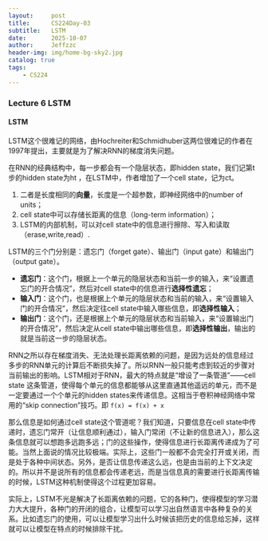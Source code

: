 ```yaml
---
layout:     post
title:      CS224Day-03
subtitle:   LSTM
date:       2025-10-07
author:     Jeffzzc
header-img: img/home-bg-sky2.jpg
catalog: true
tags:
    - CS224
---
```

### Lecture 6 LSTM

#### LSTM

LSTM这个很难记的网络，由Hochreiter和Schmidhuber这两位很难记的作者在1997年提出，主要就是为了解决RNN的梯度消失问题。

在RNN的经典结构中，每一步都会有一个隐层状态，即hidden state，我们记第t步的hidden state为ht ，在LSTM中，作者增加了一个cell state，记为ct。

1. 二者是长度相同的**向量**，长度是一个超参数，即神经网络中的number of units；
2. cell state中可以存储长距离的信息（long-term information）；
3. LSTM的内部机制，可以对cell state中的信息进行擦除、写入和读取（erase,write,read）.

LSTM的三个门分别是：遗忘门（forget gate）、输出门（input gate）和输出门（output gate）。

* **遗忘门**：这个门，根据上一个单元的隐层状态和当前一步的输入，来“设置遗忘门的开合情况”，然后对cell state中的信息进行**选择性遗忘**；
* **输入门**：这个门，也是根据上个单元的隐层状态和当前的输入，来“设置输入门的开合情况”，然后决定往cell state中输入哪些信息，即**选择性输入**；
* **输出门**：这个门，还是根据上个单元的隐层状态和当前输入，来“设置输出门的开合情况”，然后决定从cell state中输出哪些信息，即**选择性输出**，输出的就是当前这一步的隐层状态。

RNN之所以存在梯度消失、无法处理长距离依赖的问题，是因为远处的信息经过多步的RNN单元的计算后不断损失掉了。所以RNN一般只能考虑到较近的步骤对当前输出的影响。LSTM相对于RNN，最大的特点就是“增设了一条管道”——cell state 这条管道，使得每个单元的信息都能够从这里直通其他遥远的单元，而不是一定要通过一个个单元的hidden states来传递信息。这相当于卷积神经网络中常用的“skip connection”技巧。即 `f(x) = f(x) + x`

那么信息是如何通过cell state这个管道呢？我们知道，只要信息在cell state中传递时，遗忘门常开（让信息顺利通过），输入门常闭（不让新的信息进入），那么这条信息就可以想跑多远跑多远；门的这些操作，使得信息进行长距离传递成为了可能。当然上面说的情况比较极端。实际上，这些门一般都不会完全打开或关闭，而是处于各种中间状态。另外，是否让信息传递这么远，也是由当前的上下文决定的。所以并不是说所有的信息都会传递老远，而是当信息真的需要进行长距离传输的时候，LSTM这种机制使得这个过程更加容易。

实际上，LSTM不光是解决了长距离依赖的问题，它的各种门，使得模型的学习潜力大大提升，各种门的开闭的组合，让模型可以学习出自然语言中各种复杂的关系。比如遗忘门的使用，可以让模型学习出什么时候该把历史的信息给忘掉，这样就可以让模型在特点的时候排除干扰。
